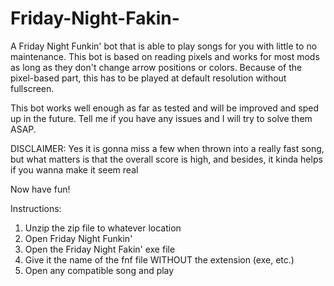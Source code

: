 # Friday-Night-Fakin-
A Friday Night Funkin' bot that is able to play songs for you with little to no maintenance. This bot is based on reading pixels and works for most mods as long as they don't change arrow positions or colors. Because of the pixel-based part, this has to be played at default resolution without fullscreen. 

This bot works well enough as far as tested and will be improved and sped up in the future. Tell me if you have any issues and I will try to solve them ASAP.

DISCLAIMER: Yes it is gonna miss a few when thrown into a really fast song, but what matters is that the overall score is high, and besides, it kinda helps if you wanna make it seem real

Now have fun!  

Instructions: 
1. Unzip the zip file to whatever location 
2. Open Friday Night Funkin' 
3. Open the Friday Night Fakin' exe file 
4. Give it the name of the fnf file WITHOUT the extension (exe, etc.) 
5. Open any compatible song and play
